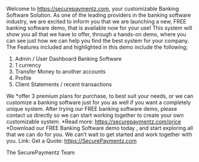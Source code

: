 Welcome to https://securepaymentz.com, your customizable Banking Software Solution. As one of the leading providers in the banking software industry, we are excited to inform you that we are launching a new, FREE banking software demo, that is available now for your use! This system will show you all that we have to offer, through a hands-on demo, where you can see just how we can help you find the best system for your company.
The Features included and highlighted in this demo include the following;
1. Admin / User Dashboard Banking Software
2. 1 currency
3. Transfer Money to another accounts
4. Profile
5. Client Statements / recent transactions

We *offer 3 premium plans for purchase, to best suit your needs, or we can customize a banking software just for you as well if you want a completely unique system. After trying our FREE banking software demo, please contact us directly so we can start working together to create your own customizable system. *Read more: https://securepaymentz.com/price
*Download our FREE Banking Software demo today , and start exploring all that we can do for you. We can’t wait to get started and work together with you.
Link:
Get a Quote: https://SecurePaymentz.com

The SecurePaymentz Team
